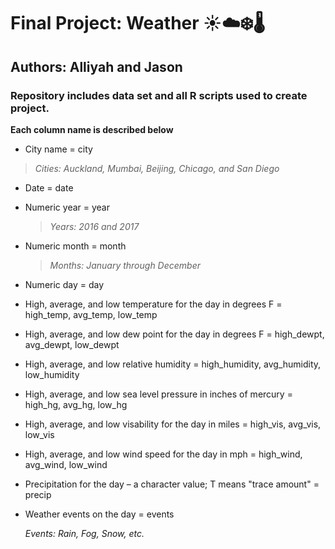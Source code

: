# Final Project: Weather :sunny::cloud::snowflake::thermometer: #
## Authors: Alliyah and Jason ##

### **Repository includes data set and all R scripts used to create project.** ###

**Each column name is described below**

* City name = city 
 
 >  _*Cities:* Auckland, Mumbai, Beijing, Chicago, and San Diego_


* Date = date 


* Numeric year = year
 
  > _*Years:* 2016 and 2017_


* Numeric month = month
  
   > _*Months:* January through December_


* Numeric day = day


* High, average, and low temperature for the day in degrees F = high_temp, avg_temp, low_temp 


* High, average, and low dew point for the day in degrees F = high_dewpt, avg_dewpt, low_dewpt


* High, average, and low relative humidity = high_humidity, avg_humidity, low_humidity


* High, average, and low sea level pressure in inches of mercury = high_hg, avg_hg, low_hg 


* High, average, and low visability for the day in miles = high_vis, avg_vis, low_vis 


* High, average, and low wind speed for the day in mph = high_wind, avg_wind, low_wind


* Precipitation for the day – a character value; T means "trace amount" = precip 


* Weather events on the day = events
 
   _*Events:* Rain, Fog, Snow, etc._

